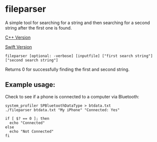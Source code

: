 # fileparser

A simple tool for searching for a string and then searching for a second string after the first one is found. 

[C++ Version](https://github.com/adamb3ll/fileparser)

[Swift Version](https://github.com/adamb3ll/fileparser_swift)


```
fileparser [optional: -verbose] [inputfile] ["first search string"] ["second search string"]
```

Returns 0 for successfully finding the first and second string.

## Example usage:

Check to see if a phone is connected to a computer via Bluetooth:

```
system_profiler SPBluetoothDataType > btdata.txt
./fileparser btdata.txt "My iPhone" "Connected: Yes"

if [ $? == 0 ]; then
  echo "Connected"
else
  echo "Not Connected"
fi
```
